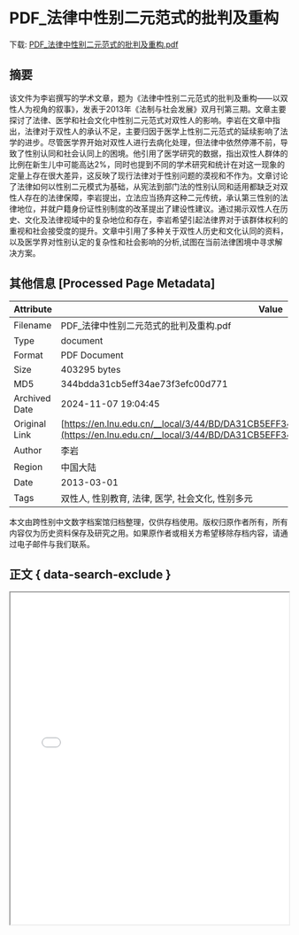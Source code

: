 # PDF_法律中性别二元范式的批判及重构

<!-- tcd_download_link -->
下载: <a href="PDF_法律中性别二元范式的批判及重构.pdf" download>PDF_法律中性别二元范式的批判及重构.pdf</a>
<!-- tcd_download_link_end -->

## 摘要

<!-- tcd_abstract -->
该文件为李岩撰写的学术文章，题为《法律中性别二元范式的批判及重构——以双性人为视角的叙事》，发表于2013年《法制与社会发展》双月刊第三期。文章主要探讨了法律、医学和社会文化中性别二元范式对双性人的影响。李岩在文章中指出，法律对于双性人的承认不足，主要归因于医学上性别二元范式的延续影响了法学的进步。尽管医学界开始对双性人进行去病化处理，但法律中依然停滞不前，导致了性别认同和社会认同上的困境。他引用了医学研究的数据，指出双性人群体的比例在新生儿中可能高达2%，同时也提到不同的学术研究和统计在对这一现象的定量上存在很大差异，这反映了现行法律对于性别问题的漠视和不作为。文章讨论了法律如何以性别二元模式为基础，从宪法到部门法的性别认同和适用都缺乏对双性人存在的法律保障，李岩提出，立法应当扬弃这种二元传统，承认第三性别的法律地位，并就户籍身份证性别制度的改革提出了建设性建议。通过揭示双性人在历史、文化及法律视域中的复杂地位和存在，李岩希望引起法律界对于该群体权利的重视和社会接受度的提升。文章中引用了多种关于双性人历史和文化认同的资料，以及医学界对性别认定的复杂性和社会影响的分析,试图在当前法律困境中寻求解决方案。

<!-- tcd_abstract_end -->

## 其他信息 [Processed Page Metadata]

| Attribute       | Value                                  |
|-----------------|----------------------------------------|
| Filename        | PDF_法律中性别二元范式的批判及重构.pdf                             |
| Type            | document                                 |
| Format          | PDF Document                               |
| Size            | 403295 bytes                           |
| MD5             | 344bdda31cb5eff34ae73f3efc00d771                                  |
| Archived Date   | 2024-11-07 19:04:45                             |
| Original Link   | [https://en.lnu.edu.cn/__local/3/44/BD/DA31CB5EFF34AE73F3EFC00D771_B5E2E5D0_6275F.pdf](https://en.lnu.edu.cn/__local/3/44/BD/DA31CB5EFF34AE73F3EFC00D771_B5E2E5D0_6275F.pdf)                         |
| Author          | 李岩                               |
| Region          | 中国大陆                               |
| Date            | 2013-03-01                                 |
| Tags            | 双性人, 性别教育, 法律, 医学, 社会文化, 性别多元                                 |

本文由跨性别中文数字档案馆归档整理，仅供存档使用。版权归原作者所有，所有内容仅为历史资料保存及研究之用。如果原作者或相关方希望移除存档内容，请通过电子邮件与我们联系。

## 正文 { data-search-exclude }

<!-- tcd_main_text -->
<iframe src="../PDF_法律中性别二元范式的批判及重构.pdf" width="100%" height="600px">
    <p>无法显示PDF，请下载查看。</p>
</iframe>
<!-- tcd_main_text_end -->

